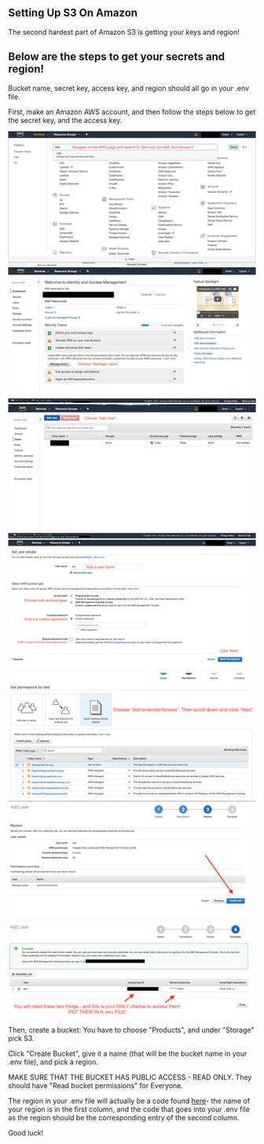 ## Setting Up S3 On Amazon

The second hardest part of Amazon S3 is getting your keys and region!

## Below are the steps to get your secrets and region!

Bucket name, secret key, access key, and region should all go in your .env file.

First, make an Amazon AWS account, and then follow the steps below to get the secret key, and the access key.

<img src="./Step1.png" />
<img src="./Step2.png" />
<img src="./Step3.png" />
<img src="./Step4.png" />
<img src="./Step5.png" />
<img src="./Step6.png" />
<img src="./Step7.png" />

Then, create a bucket: You have to choose "Products", and under "Storage" pick S3.

Click "Create Bucket", give it a name (that will be the bucket name in your .env file), and pick a region.

MAKE SURE THAT THE BUCKET HAS PUBLIC ACCESS - READ ONLY. They should have "Read bucket permissions" for Everyone.

The region in your .env file will actually be a code found [here](http://docs.aws.amazon.com/general/latest/gr/rande.html)- the name of your region is in the first column, and the code that goes into your .env file as the region should be the corresponding entry of the second column.

Good luck!

